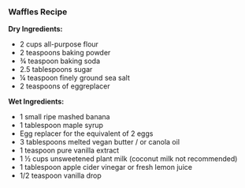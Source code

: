 ### Waffles Recipe

**Dry Ingredients:**
- 2 cups all-purpose flour
- 2 teaspoons baking powder
- ¾ teaspoon baking soda
- 2.5 tablespoons sugar
- ¼ teaspoon finely ground sea salt
- 2 teaspoons of eggreplacer

**Wet Ingredients:**
- 1 small ripe mashed banana
- 1 tablespoon maple syrup
- Egg replacer for the equivalent of 2 eggs
- 3 tablespoons melted vegan butter / or canola oil
- 1 teaspoon pure vanilla extract
- 1 ½ cups unsweetened plant milk (coconut milk not recommended)
- 1 tablespoon apple cider vinegar or fresh lemon juice
- 1/2 teaspoon vanilla drop
